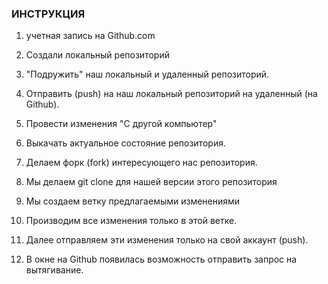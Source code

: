 ### ИНСТРУКЦИЯ

1. учетная запись на Github.com

2. Создали локальный репозиторий

3. "Подружить" наш локальный и удаленный репозиторий.

4. Отправить (push) на наш локальный репозиторий на удаленный (на Github).

5. Провести изменения "С другой компьютер"

6. Выкачать актуальное состояние репозитория.

7. Делаем форк (fork) интересующего нас репозитория.

8. Мы делаем git clone для нашей версии этого репозитория

9. Мы создаем ветку предлагаемыми изменениями

10. Производим все изменения только в этой ветке.

11. Далее отправляем эти изменения только на свой аккаунт (push).

12. В окне на Github появилась возможность отправить запрос на вытягивание.